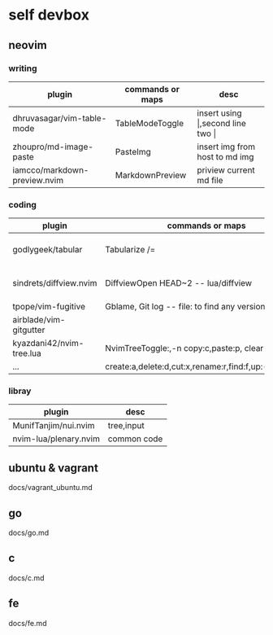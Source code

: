 # self devbox
## neovim
###  writing
| plugin                       | commands or maps | desc                               |
|------------------------------|------------------|------------------------------------|
| dhruvasagar/vim-table-mode   | TableModeToggle  | insert using \|,second line two \| |
| zhoupro/md-image-paste       | PasteImg         | insert img from host to md img     |
| iamcco/markdown-preview.nvim | MarkdownPreview  | priview current md file            |

### coding
| plugin                   | commands or maps                                      | desc             |
|--------------------------|-------------------------------------------------------|------------------|
| godlygeek/tabular        | Tabularize /=                                         | = is sep symbol  |
| sindrets/diffview.nvim   | DiffviewOpen HEAD~2 -- lua/diffview                   | view branch file |
| tpope/vim-fugitive       | Gblame, Git log -- file: to find any version file     | git              |
| airblade/vim-gitgutter   |                                                       | sign             |
| kyazdani42/nvim-tree.lua | NvimTreeToggle:,-n copy:c,paste:p, clear find:F,      | file exploer     |
| ...                      | create:a,delete:d,cut:x,rename:r,find:f,up:-,down:C-] |                  |




### libray
| plugin                | desc        |
|-----------------------|-------------|
| MunifTanjim/nui.nvim  | tree,input  |
| nvim-lua/plenary.nvim | common code |


## ubuntu & vagrant
docs/vagrant_ubuntu.md


## go
docs/go.md

## c
docs/c.md

## fe
docs/fe.md
